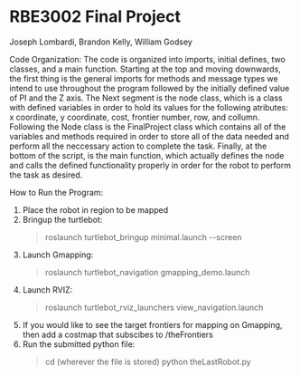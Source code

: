 # RBE3002 Final Project 

Joseph Lombardi, Brandon Kelly, William Godsey

Code Organization:
The code is organized into imports, initial defines, two classes, and a main function. Starting at the top and moving downwards, the first thing is the general imports for methods and message types we intend to use throughout the program followed by the initially defined value of PI and the Z axis.  The Next segment is the node class, which is a class with defined variables in order to hold its values for the following atributes: x coordinate, y coordinate, cost, frontier number, row, and collumn. Following the Node class is the FinalProject class which contains all of the variables and methods required in order to store all of the data needed and perform all the neccessary action to complete the task.  Finally, at the bottom of the script, is the main function, which actually defines the node and calls the defined functionality properly in order for the robot to perform the task as desired.

How to Run the Program:
1. Place the robot in region to be mapped
2. Bringup the turtlebot:
	> roslaunch turtlebot_bringup minimal.launch --screen
3. Launch Gmapping:
	> roslaunch turtlebot_navigation gmapping_demo.launch
4. Launch RVIZ:
	> roslaunch turtlebot_rviz_launchers view_navigation.launch
5. If you would like to see the target frontiers for mapping on Gmapping, then add a costmap that subscibes to /theFrontiers
6. Run the submitted python file:
	> cd (wherever the file is stored)
	> python theLastRobot.py
	
